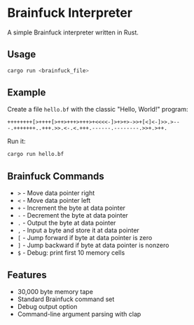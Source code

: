 # Brainfuck Interpreter

A simple Brainfuck interpreter written in Rust.

## Usage

```bash
cargo run <brainfuck_file>
```

## Example

Create a file `hello.bf` with the classic "Hello, World!" program:

```
++++++++[>++++[>++>+++>+++>+<<<<-]>+>+>->>+[<]<-]>>.>---.+++++++..+++.>>.<-.<.+++.------.--------.>>+.>++.
```

Run it:

```bash
cargo run hello.bf
```

## Brainfuck Commands

- `>` - Move data pointer right
- `<` - Move data pointer left
- `+` - Increment the byte at data pointer
- `-` - Decrement the byte at data pointer
- `.` - Output the byte at data pointer
- `,` - Input a byte and store it at data pointer
- `[` - Jump forward if byte at data pointer is zero
- `]` - Jump backward if byte at data pointer is nonzero
- `$` - Debug: print first 10 memory cells

## Features

- 30,000 byte memory tape
- Standard Brainfuck command set
- Debug output option
- Command-line argument parsing with clap
